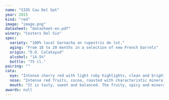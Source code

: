 ```yaml
---
name: "SIOS Cau Del Gat"
year: 2015
kind: "red"
image: "image.png"
datasheet: "datasheet-en.pdf"
winery: "Costers Del Sio"
spec:
  variety: "100% local Garnacha on rupestris de lot."
  aging: "From 18 to 20 months in a selection of new French barrels"
  origin: "D.O. Calatayud"
  alcohol: "14.5%"
  bottle: "75 cl."
pairing: ""
cata:
  eye: "Intense cherry red with light ruby highlights, clean and bright."
  nose: "Intense red fruits, cocoa, roasted with characteristic mineral background."
  mouth: "It is tasty, sweet and balanced. The fruity, spicy and mineral nuances typical of terroirs melt, giving it great elegance."
awards: null
---
```

